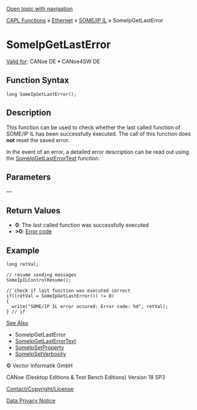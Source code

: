 [Open topic with navigation](../../../../../../CANoeDEFamily.htm#Topics/CAPLFunctions/IP/SOMEIPIL/Functions/CAPLfunctionSomeIpGetLastError.md)

[CAPL Functions](../../../CAPLfunctions.md) » [Ethernet](../../CAPLEthernetStartPage.md) » [SOME/IP IL](../CAPLfunctionsSomeIPILOverview.md) » SomeIpGetLastError

# SomeIpGetLastError

[Valid for](../../../../Shared/FeatureAvailability.md): CANoe DE • CANoe4SW DE

## Function Syntax

```plaintext
long SomeIpGetLastError();
```

## Description

This function can be used to check whether the last called function of SOME/IP IL has been successfully executed. The call of this function does **not** reset the saved error.

In the event of an error, a detailed error description can be read out using the [SomeIpGetLastErrorText](CAPLfunctionSomeIpGetLastErrorText.md) function.

## Parameters

—

## Return Values

- **0**: The last called function was successfully executed
- **>0**: [Error code](../../CAPLfunctionsSOMEIPILErrorCodes.md)

## Example

```plaintext
long retVal;

// resume sending messages
SomeIpILControlResume();

// check if last function was executed correct
if((retVal = SomeIpGetLastError()) != 0)
{
  write("SOME/IP IL error occured: Error code: %d", retVal);
} // if
```

[See Also](javascript:void(0);)
- SomeIpGetLastError
- [SomeIpGetLastErrorText](CAPLfunctionSomeIpGetLastErrorText.md#aanchor28396)
- [SomeIpSetProperty](CAPLfunctionSomeIpSetProperty.md#aanchor11923)
- [SomeIpSetVerbosity](CAPLfunctionSomeIpSetVerbosity.md#aanchor2250)

© Vector Informatik GmbH

CANoe (Desktop Editions & Test Bench Editions) Version 18 SP3

[Contact/Copyright/License](../../../../Shared/ContactCopyrightLicense.md)

[Data Privacy Notice](https://www.vector.com/int/en/company/get-info/privacy-policy/)